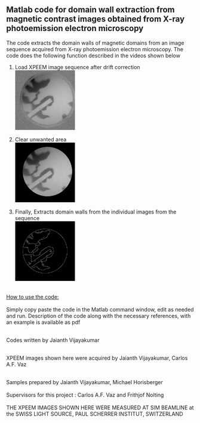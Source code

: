 Matlab code for domain wall extraction from magnetic contrast images obtained from X-ray photoemission electron microscopy
--------------------------------------------------------------------------------------------------------------------------
The code extracts the domain walls of magnetic domains from an image sequence acquired from X-ray photoemission electron microscopy. The code does the following function described in the videos shown below
1. Load XPEEM image sequence after drift correction<br>
<IMG SRC="i161204_084_Original.gif" height="160" width="160"><br>
  
2. Clear unwanted area<br>
<IMG SRC="i161204_084_DIV_Clear_out.gif" height="160" width="160"><br>

3. Finally, Extracts domain walls from the individual images from the sequence<br>
<IMG SRC="edges_02112018.gif" height="160" width="160"><br>

<br>
<u>How to use the code:</u><br>
<br>
Simply copy paste the code in the Matlab command window, edit as needed and run.
Description of the code along with the necessary references, with an example is available as pdf<br>
<br>


Codes written by Jaianth Vijayakumar<br>
<br>

XPEEM images shown here were acquired by Jaianth Vijayakumar, Carlos A.F. Vaz<br>
<br>

Samples prepared by Jaianth Vijayakumar, Michael Horisberger<br>
<br>
Supervisors for this project : Carlos A.F. Vaz and Frithjof Nolting<br>
<br>
THE XPEEM IMAGES SHOWN HERE WERE MEASURED AT SIM BEAMLINE at the SWISS LIGHT SOURCE,
PAUL SCHERRER INSTITUT, SWITZERLAND<br>
